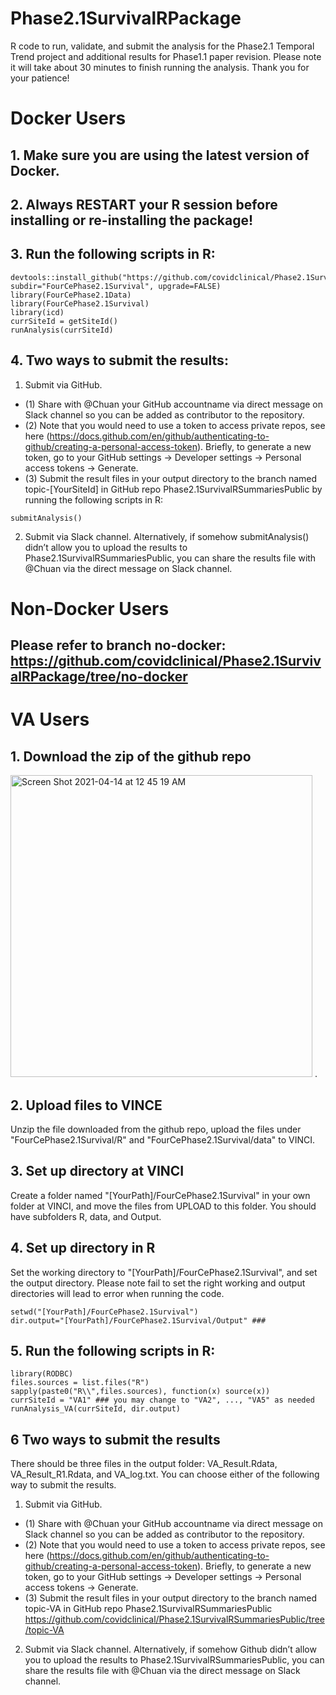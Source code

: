 # Phase2.1SurvivalRPackage 

R code to run, validate, and submit the analysis for the Phase2.1 Temporal Trend project and additional results for Phase1.1 paper revision. Please note it will take about 30 minutes to finish running the analysis. Thank you for your patience!

# Docker Users

## 1. Make sure you are using the latest version of Docker. 

## 2. Always RESTART your R session before installing or re-installing the package!

## 3. Run the following scripts in R:

```
devtools::install_github("https://github.com/covidclinical/Phase2.1SurvivalRPackage", subdir="FourCePhase2.1Survival", upgrade=FALSE)
library(FourCePhase2.1Data)
library(FourCePhase2.1Survival)
library(icd)
currSiteId = getSiteId()
runAnalysis(currSiteId)
```

## 4. Two ways to submit the results:
1. Submit via GitHub. 
+ (1) Share with @Chuan your GitHub accountname via direct message on Slack channel so you can be added as contributor to the repository. 
+ (2) Note that you would need to use a token to access private repos, see here (https://docs.github.com/en/github/authenticating-to-github/creating-a-personal-access-token). Briefly, to generate a new token, go to your GitHub settings -> Developer settings -> Personal access tokens -> Generate.
+ (3) Submit the result files in your output directory to the branch named topic-[YourSiteId] in GitHub repo Phase2.1SurvivalRSummariesPublic by running the following scripts in R:
```
submitAnalysis()
```

2. Submit via Slack channel. Alternatively, if somehow submitAnalysis() didn’t allow you to upload the results to Phase2.1SurvivalRSummariesPublic, you can share the results file with @Chuan via the direct message on Slack channel.

# Non-Docker Users
## Please refer to branch no-docker: https://github.com/covidclinical/Phase2.1SurvivalRPackage/tree/no-docker

# VA Users

## 1. Download the zip of the github repo
<img width="483" alt="Screen Shot 2021-04-14 at 12 45 19 AM" src="https://user-images.githubusercontent.com/9748986/114655686-b33e8080-9cba-11eb-93f7-2756436a2605.png">
. 

## 2. Upload files to VINCE
Unzip the file downloaded from the github repo, upload the files under "FourCePhase2.1Survival/R" and "FourCePhase2.1Survival/data" to VINCI.

## 3. Set up directory at VINCI
Create a folder named "[YourPath]/FourCePhase2.1Survival" in your own folder at VINCI, and move the files from UPLOAD to this folder. You should have subfolders R, data, and Output. 

## 4. Set up directory in R
Set the working directory to "[YourPath]/FourCePhase2.1Survival", and set the output directory. Please note fail to set the right working and output directories will lead to error when running the code.

```
setwd("[YourPath]/FourCePhase2.1Survival")
dir.output="[YourPath]/FourCePhase2.1Survival/Output" ### 
```

## 5. Run the following scripts in R:

```
library(RODBC)
files.sources = list.files("R")
sapply(paste0("R\\",files.sources), function(x) source(x))
currSiteId = "VA1" ### you may change to "VA2", ..., "VA5" as needed
runAnalysis_VA(currSiteId, dir.output)
```
## 6 Two ways to submit the results
There should be three files in the output folder: VA_Result.Rdata, VA_Result_R1.Rdata, and VA_log.txt. You can choose either of the following way to submit the results.

1. Submit via GitHub. 
+ (1) Share with @Chuan your GitHub accountname via direct message on Slack channel so you can be added as contributor to the repository. 
+ (2) Note that you would need to use a token to access private repos, see here (https://docs.github.com/en/github/authenticating-to-github/creating-a-personal-access-token). Briefly, to generate a new token, go to your GitHub settings -> Developer settings -> Personal access tokens -> Generate.
+ (3) Submit the result files in your output directory to the branch named topic-VA in GitHub repo Phase2.1SurvivalRSummariesPublic 
https://github.com/covidclinical/Phase2.1SurvivalRSummariesPublic/tree/topic-VA

2. Submit via Slack channel. Alternatively, if somehow Github didn’t allow you to upload the results to Phase2.1SurvivalRSummariesPublic, you can share the results file with @Chuan via the direct message on Slack channel.



